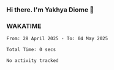 ### Hi there. I'm Yakhya Diome 👋

### WAKATIME
<!--START_SECTION:waka-->

```txt
From: 28 April 2025 - To: 04 May 2025

Total Time: 0 secs

No activity tracked
```

<!--END_SECTION:waka-->
